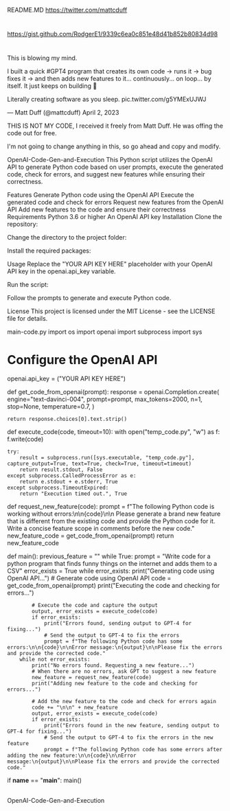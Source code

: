 README.MD
https://twitter.com/mattcduff

##
#
https://gist.github.com/RodgerE1/9339c6ea0c851e48d41b852b80834d98
#
##

This is blowing my mind.

I built a quick #GPT4 program that creates its own code -> runs it -> bug fixes it -> and then adds new features to it... continuously... on loop... by itself. It just keeps on building 🤯

Literally creating software as you sleep. pic.twitter.com/g5YMExUJWJ

— Matt Duff (@mattcduff) April 2, 2023
<script async src="https://platform.twitter.com/widgets.js" charset="utf-8"></script>
THIS IS NOT MY CODE, I received it freely from Matt Duff. He was offing the code out for free.

I'm not going to change anything in this, so go ahead and copy and modify.

OpenAI-Code-Gen-and-Execution
This Python script utilizes the OpenAI API to generate Python code based on user prompts, execute the generated code, check for errors, and suggest new features while ensuring their correctness.

Features
Generate Python code using the OpenAI API
Execute the generated code and check for errors
Request new features from the OpenAI API
Add new features to the code and ensure their correctness
Requirements
Python 3.6 or higher
An OpenAI API key
Installation
Clone the repository:

Change the directory to the project folder:

Install the required packages:

Usage
Replace the "YOUR API KEY HERE" placeholder with your OpenAI API key in the openai.api_key variable.

Run the script:

Follow the prompts to generate and execute Python code.

License
This project is licensed under the MIT License - see the LICENSE file for details.

main-code.py
import os
import openai
import subprocess
import sys

# Configure the OpenAI API
openai.api_key = ("YOUR API KEY HERE")

def get_code_from_openai(prompt):
    response = openai.Completion.create(
        engine="text-davinci-004",
        prompt=prompt,
        max_tokens=2000,
        n=1,
        stop=None,
        temperature=0.7,
    )

    return response.choices[0].text.strip()

def execute_code(code, timeout=10):
    with open("temp_code.py", "w") as f:
        f.write(code)

    try:
        result = subprocess.run([sys.executable, "temp_code.py"], capture_output=True, text=True, check=True, timeout=timeout)
        return result.stdout, False
    except subprocess.CalledProcessError as e:
        return e.stdout + e.stderr, True
    except subprocess.TimeoutExpired:
        return "Execution timed out.", True

def request_new_feature(code):
    prompt = f"The following Python code is working without errors:\n\n{code}\n\n Please generate a brand new feature that is different from the existing code and provide the Python code for it. Write a concise feature scope in comments before the new code."
    new_feature_code = get_code_from_openai(prompt)
    return new_feature_code

def main():
    previous_feature = ""
    while True:
        prompt = "Write code for a python program that finds funny things on the internet and adds them to a CSV"
        error_exists = True
        while error_exists:
            print("Generating code using OpenAI API...")
            # Generate code using OpenAI API
            code = get_code_from_openai(prompt)
            print("Executing the code and checking for errors...")

            # Execute the code and capture the output
            output, error_exists = execute_code(code)
            if error_exists:
                print("Errors found, sending output to GPT-4 for fixing...")
                # Send the output to GPT-4 to fix the errors
                prompt = f"The following Python code has some errors:\n\n{code}\n\nError message:\n{output}\n\nPlease fix the errors and provide the corrected code."
        while not error_exists:
            print("No errors found. Requesting a new feature...")
            # When there are no errors, ask GPT to suggest a new feature
            new_feature = request_new_feature(code)
            print("Adding new feature to the code and checking for errors...")

            # Add the new feature to the code and check for errors again
            code += "\n\n" + new_feature
            output, error_exists = execute_code(code)
            if error_exists:
                print("Errors found in the new feature, sending output to GPT-4 for fixing...")
                # Send the output to GPT-4 to fix the errors in the new feature
                prompt = f"The following Python code has some errors after adding the new feature:\n\n{code}\n\nError message:\n{output}\n\nPlease fix the errors and provide the corrected code."

if __name__ == "__main__":
    main()


##
##
##
##
OpenAI-Code-Gen-and-Execution

